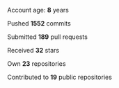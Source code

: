 Account age: **8** years

Pushed **1552** commits

Submitted **189** pull requests

Received **32** stars

Own **23** repositories

Contributed to **19** public repositories
